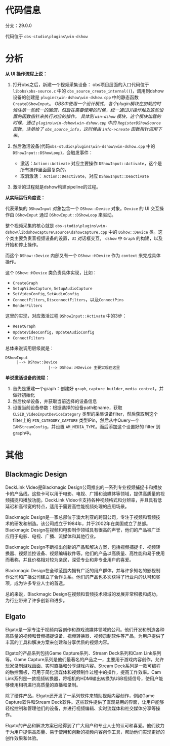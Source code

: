 
# 代码信息

分支：29.0.0

代码位于 `obs-studio\plugins\win-dshow`

# 分析

**从 UI 操作流程上说：**

1. 打开obs之后，新建一个视频采集设备： obs项目层面的入口代码位于 `libobs\obs-source.c` 中的 `obs_source_create_internal()`)，调用到dshow设备的创建是 `plugins\win-dshow\win-dshow.cpp` 中的静态函数 `CreateDShowInput`。
    *OBS中使用一个设计模式，各个plugin模块在加载的时候注册一些统一的回调，然后在需要使用的时候，统一通过UI操作触发这些设置的函数指针来执行对应的操作。*
    *具体到 `win-dshow` 模块，这个模块加载的时候，通过 `plugins\win-dshow\win-dshow.cpp` 中的 `RegisterDShowSource` 函数，注册给了 `obs_source_info`，这时候由 `info->create` 函数指针调用下来。*
2. 然后激活设备(代码`obs-studio\plugins\win-dshow\win-dshow.cpp` 中的 `DShowInput::DShowLoop`)，会触发事件：
    - 激活：`Action::Activate` 对应主要操作 `DShowInput::Activate`，这个是所有操作里面最复杂的。
    - 取消激活： `Action::Deactivate`，对应 `DShowInput::Deactivate`

3. 激活的过程就是dshow构建pipeline的过程。


**从实际运行角度说：**

代表采集的 `DShowInput` 对象包含一个 `DShow::Device` 对象。`Device` 的 UI 交互操作由 `DShowInput` 通过  `DShowInput::DShowLoop` 来驱动。

整个视频采集的核心就是 `obs-studio\plugins\win-dshow\libdshowcapture\source\dshowcapture.cpp` 中的 `DShow::Device` 类。这个类主要负责音视频设备的设置，`UI` 对话框交互， `dshow` 中 `Graph` 的构建，以及开始和停止操作。

而这个 `DShow::Device` 内部又有一个 `DShow::HDevice` 作为 `context` 来完成具体操作。

这个 `DShow::HDevice` 类负责具体实现，比如：

- `CreateGraph`
- `SetupVideoCapture`, `SetupAudioCapture`
- `SetVideoConfig`, `SetAudioConfig`
- `ConnectFilters`, `DisconnectFilters`，以及`ConnectPins`
- `RenderFilters`

这里的实现，对应激活过程 `DShowInput::Activate` 中的3步：

- `ResetGraph`
- `UpdateVideoConfig`，`UpdateAudioConfig`
- `ConnectFilters`

总体来说调用层级就是：

```
DShowInput
     |--> DShow::Device
                   |--> DShow::HDevice 主要实现在这里
```

**单说激活设备的流程：**

1. 首先是重建一个graph：创建好 `graph`, `capture builder`, `media control`，并做好初始化
2. 然后枚举设备，并获取当前选择的设备信息
3. 设置当前设备参数：根据选择的设备path和name，获取 `CLSID_VideoInputDeviceCategory` 类型的采集设备filter，然后获取到这个filter上的 `PIN_CATEGORY_CAPTURE` 类型IPin，然后从中Query一个`IAMStreamConfig`，并设置 `AM_MEDIA_TYPE`。而后添加这个设置好的 filter 到graph中。





# 其他

## Blackmagic Design
DeckLink Video是Blackmagic Design公司推出的一系列专业视频捕捉卡和播放卡的产品线。这些卡可以用于电影、电视、广播和流媒体等领域，提供高质量的视频捕捉和播放功能。DeckLink Video卡支持各种视频格式和分辨率，并且具有低延迟和高带宽的特点，适用于需要高性能视频处理的应用场景。

Blackmagic Design是一家总部位于澳大利亚的跨国公司，专注于视频和音频技术的研发和制造。该公司成立于1984年，并于2002年在美国成立了总部。Blackmagic Design在视频和电影制作领域具有很高的声誉，他们的产品被广泛应用于电影、电视、广播、流媒体和其他行业。

Blackmagic Design不断推出创新的产品和解决方案，包括视频捕捉卡、视频转换器、视频监控设备、视频编辑软件等。他们的产品以高质量、高性能和易于使用而著称，并且价格相对较为亲民，深受专业和非专业用户的喜爱。

Blackmagic Design在全球范围内拥有广泛的用户群体，并与许多知名的影视制作公司和广播公司建立了合作关系。他们的产品也多次获得了行业内的认可和奖项，成为许多专业人士的首选。

总的来说，Blackmagic Design在视频和音频技术领域的发展非常积极和成功，为行业带来了许多创新和进步。

## Elgato
Elgato是一家专注于视频内容创作和游戏流媒体领域的公司。他们开发和制造各种高质量的视频和音频捕捉设备、视频转换器、视频录制软件等产品，为用户提供了丰富的工具和解决方案来创建和分享优质的视频内容。

Elgato的产品系列包括Game Capture系列、Stream Deck系列和Cam Link系列等。Game Capture系列是他们最著名的产品之一，主要用于游戏内容创作，允许玩家录制游戏画面、实时直播和分享游戏内容。Stream Deck系列是一款可编程的触控面板，可用于简化流媒体和视频制作过程中的操作，提高工作效率。Cam Link系列是一款视频转换器，将相机的HDMI输出转换为USB视频信号，使用户能够使用相机进行高质量的直播和录制。

除了硬件产品，Elgato还开发了一系列软件来辅助视频内容创作，例如Game Capture软件和Stream Deck软件。这些软件提供了直观易用的界面，让用户能够轻松控制和管理他们的设备，并进行视频编辑、实时流媒体和社交媒体分享等操作。

Elgato的产品和解决方案已经得到了广大用户和专业人士的认可和喜爱。他们致力于为用户提供高质量、易于使用和创新的视频内容创作工具，帮助他们实现更好的创作效果和体验。